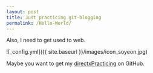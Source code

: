 ```yaml
---
layout: post
title: Just practicing git-blogging
permalink: /Hello-World/
---
```


Also, I need to get used to web.

![_config.yml]({{ site.baseurl }}/images/icon_soyeon.jpg)

Maybe you want to get my [directxPracticing](https://github.com/JaeKwang-Cho/ShaderPractice) on GitHub.